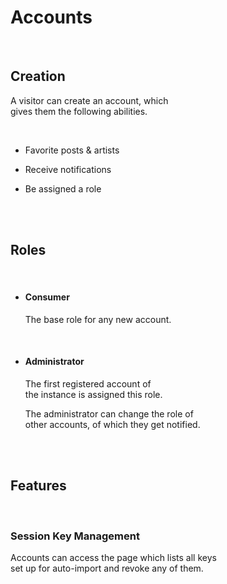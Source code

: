 
# Accounts

<br>

## Creation

A visitor can create an account, which <br>
gives them the following abilities.

<br>

-   Favorite posts & artists

-   Receive notifications

-   Be assigned a role

<br>
<br>

## Roles

<br>

-   #### Consumer

    The base role for any new account.
    
    <br>

-   #### Administrator

    The first registered account of <br>
    the instance is assigned this role.
    
    The administrator can change the role of <br>
    other accounts, of which they get notified.

<br>
<br>

## Features

<br>

### Session Key Management

Accounts can access the page which lists all keys <br>
set up for auto-import and revoke any of them.
